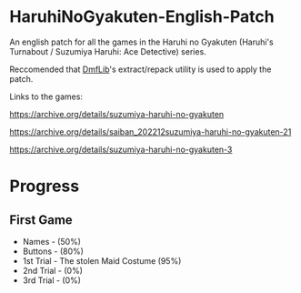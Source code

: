 # HaruhiNoGyakuten-English-Patch

An english patch for all the games in the Haruhi no Gyakuten (Haruhi's Turnabout / Suzumiya Haruhi: Ace Detective) series.

Reccomended that [DmfLib](https://github.com/morgana-x/dmfLib)'s extract/repack utility is used to apply the patch.

Links to the games:

https://archive.org/details/suzumiya-haruhi-no-gyakuten

https://archive.org/details/saiban_202212suzumiya-haruhi-no-gyakuten-21

https://archive.org/details/suzumiya-haruhi-no-gyakuten-3


# Progress

## First Game
+ Names - (50%)
+ Buttons - (80%)
+ 1st Trial - The stolen Maid Costume (95%)
+ 2nd Trial - (0%)
+ 3rd Trial - (0%)
